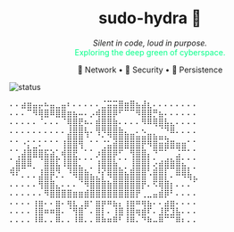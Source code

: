 <h1 align="center">sudo-hydra 🐍</h1>

<p align="center">
<em>Silent in code, loud in purpose.</em><br>
<span style="color:#00ff88;">Exploring the deep green of cyberspace.</span>
</p>

<p align="center">
🌿 Network • 🧠 Security • 🐉 Persistence
</p>

![status](https://img.shields.io/badge/status-private-brightgreen)

<p align="center">
<pre>
⠄⠄⣴⣶⣤⡤⠦⣤⣀⣤⠆⠄⠄⠄⠄⠄⣈⣭⣭⣿⣶⣿⣦⣼⣆⠄⠄⠄⠄⠄⠄⠄⠄
⠄⠄⠄⠉⠻⢿⣿⠿⣿⣿⣶⣦⠤⠄⡠⢾⣿⣿⡿⠋⠉⠉⠻⣿⣿⡛⣦⠄⠄⠄⠄⠄⠄
⠄⠄⠄⠄⠄⠈⠄⠄⠄⠈⢿⣿⣟⠦⠄⣾⣿⣿⣷⠄⠄⠄⠄⠻⠿⢿⣿⣧⣄⠄⠄⠄⠄
⠄⠄⠄⠄⠄⠄⠄⠄⠄⠄⣸⣿⣿⢧⠄⢻⠻⣿⣿⣷⣄⣀⠄⠢⣀⡀⠈⠙⠿⠄⠄⠄⠄
⠄⠄⢀⠄⠄⠄⠄⠄⠄⢠⣿⣿⣿⠈⠄⠄⠡⠌⣻⣿⣿⣿⣿⣿⣿⣿⣛⣳⣤⣀⣀⠄⠄
⠄⠄⢠⣧⣶⣥⡤⢄⠄⣸⣿⣿⠘⠄⠄⢀⣴⣿⣿⡿⠛⣿⣿⣧⠈⢿⠿⠟⠛⠻⠿⠄⠄
⠄⣰⣿⣿⠛⠻⣿⣿⡦⢹⣿⣷⠄⠄⠄⢊⣿⣿⡏⠄⠄⢸⣿⣿⡇⠄⢀⣠⣄⣾⠄⠄⠄
⣠⣿⠿⠛⠄⢀⣿⣿⣷⠘⢿⣿⣦⡀⠄⢸⢿⣿⣿⣄⠄⣸⣿⣿⡇⣪⣿⡿⠿⣿⣷⡄⠄
⠙⠃⠄⠄⠄⣼⣿⡟⠌⠄⠈⠻⣿⣿⣦⣌⡇⠻⣿⣿⣷⣿⣿⣿⠐⣿⣿⡇⠄⠛⠻⢷⣄
⠄⠄⠄⠄⠄⢻⣿⣿⣄⠄⠄⠄⠈⠻⣿⣿⣿⣷⣿⣿⣿⣿⣿⡟⠄⠫⢿⣿⡆⠄⠄⠄⠁
⠄⠄⠄⠄⠄⠄⠻⣿⣿⣿⣿⣶⣶⣾⣿⣿⣿⣿⣿⣿⣿⣿⡟⢀⣀⣤⣾⡿⠃⠄⠄⠄⠄
⠄⠄⠄⠄⢰⣶⠄⠄⣶⠄⢶⣆⢀⣶⠂⣶⡶⠶⣦⡄⢰⣶⠶⢶⣦⠄⠄⣴⣶⠄⠄⠄⠄
⠄⠄⠄⠄⢸⣿⠶⠶⣿⠄⠈⢻⣿⠁⠄⣿⡇⠄⢸⣿⢸⣿⢶⣾⠏⠄⣸⣟⣹⣧⠄⠄⠄
⠄⠄⠄⠄⠸⠿⠄⠄⠿⠄⠄⠸⠿⠄⠄⠿⠷⠶⠿⠃⠸⠿⠄⠙⠷⠤⠿⠉⠉⠿⠆⠄⠄
</pre>
</p>
